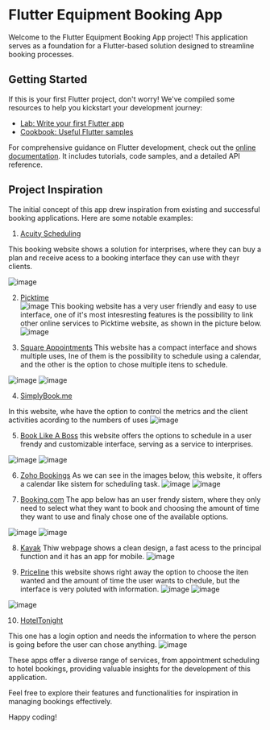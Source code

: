 # Flutter Equipment Booking App

Welcome to the Flutter Equipment Booking App project! This application serves as a foundation for a Flutter-based solution designed to streamline booking processes.

## Getting Started

If this is your first Flutter project, don't worry! We've compiled some resources to help you kickstart your development journey:

- [Lab: Write your first Flutter app](https://docs.flutter.dev/get-started/codelab)
- [Cookbook: Useful Flutter samples](https://docs.flutter.dev/cookbook)

For comprehensive guidance on Flutter development, check out the [online documentation](https://docs.flutter.dev/). It includes tutorials, code samples, and a detailed API reference.

## Project Inspiration

The initial concept of this app drew inspiration from existing and successful booking applications. Here are some notable examples:

1. [Acuity Scheduling](https://acuityscheduling.com/)

This booking website shows a solution for interprises, where they can buy a plan and receive acess to a booking interface they can use with theyr clients.

![image](https://github.com/kauanBestel/flutter-equipment-booking/assets/143647733/abf042b0-0092-49c5-affd-6c0cc7bd1d40)


2. [Picktime](https://www.picktime.com/)\
![image](https://github.com/kauanBestel/flutter-equipment-booking/assets/104631043/b802fb5d-d339-4c31-91d3-da060ce0c0ee)
This booking website has a very user friendly and easy to use interface, one of it's most intesresting features is the possibility to link other online services to Picktime website, as shown in the picture below.
![image](https://github.com/kauanBestel/flutter-equipment-booking/assets/104631043/124637a8-9e3a-414d-85c5-a08898eb390a)




3. [Square Appointments](https://squareup.com/us/en/appointments)
This website has a compact interface and shows multiple uses, Ine of them is the possibility to schedule using a calendar, and the other is the option to chose multiple itens to schedule.

![image](https://github.com/kauanBestel/flutter-equipment-booking/assets/143647733/4b7c02f8-aa72-4b61-a260-9838bb77350b)
![image](https://github.com/kauanBestel/flutter-equipment-booking/assets/143647733/a01a4ec1-9ad1-49ad-bf65-809f29595c8c)




4. [SimplyBook.me](https://simplybook.me/)

In this website, whe have the option to control the metrics and the client activities  acording to the numbers of uses
![image](https://github.com/kauanBestel/flutter-equipment-booking/assets/143647733/be60bedd-9375-4721-8494-8ea1cc4b81da)


5. [Book Like A Boss](https://www.booklikeaboss.com/)
this website offers the options to schedule in a user frendy and customizable interface, serving as a service to interprises.

![image](https://github.com/kauanBestel/flutter-equipment-booking/assets/143647733/066688ea-203d-47c2-8b94-ecaf5d25da39)
![image](https://github.com/kauanBestel/flutter-equipment-booking/assets/143647733/c2535a56-6490-4350-a23a-2ac25bb75073)



6. [Zoho Bookings](https://www.zoho.com/bookings/)
As we can see in the images below, this website, it offers a calendar like sistem for scheduling task.
![image](https://github.com/kauanBestel/flutter-equipment-booking/assets/143647733/b6da24a1-8d17-4713-b5d1-961995416669)
![image](https://github.com/kauanBestel/flutter-equipment-booking/assets/143647733/c71d0fe4-d61d-4d97-ba50-3b4bab6f67b2)

7. [Booking.com](https://www.booking.com/)
The app below has an user frendy sistem, where they only need to select what they want to book and choosing the amount of time they want to use and finaly chose one of the available options.

![image](https://github.com/kauanBestel/flutter-equipment-booking/assets/143647733/37e65589-7b3d-456b-a9c8-70621c294e5e)
![image](https://github.com/kauanBestel/flutter-equipment-booking/assets/143647733/d0c5c9a2-af5b-417a-8875-2586a3b4ebfa)


8. [Kayak](https://www.kayak.com/)
Thiw webpage shows a clean design, a fast acess to the principal function and it has an app for mobile.
![image](https://github.com/kauanBestel/flutter-equipment-booking/assets/143647733/3a7ab272-a5ac-4992-acb5-cbccc8c4146b)

9. [Priceline](https://www.priceline.com/)
this website shows right away the option to choose the iten wanted and the amount of time the user wants to chedule, but the interface is very poluted with information.
![image](https://github.com/kauanBestel/flutter-equipment-booking/assets/143647733/d40e52ef-e935-40f8-b19e-fab3cd9df0ce)
![image](https://github.com/kauanBestel/flutter-equipment-booking/assets/143647733/a92a3ba6-f46b-44ce-bffc-9f3851d4d0df)


![image](https://github.com/kauanBestel/flutter-equipment-booking/assets/143647733/50fa3e74-4f6b-4e82-9d47-aedb1185a7b2)


10. [HotelTonight](https://www.hoteltonight.com/)

This one has a login option and needs the information to where the person is going before the user can chose anything.
![image](https://github.com/kauanBestel/flutter-equipment-booking/assets/143647733/8a18642b-8cb4-4fb2-a0b6-1c42d8b20333)



These apps offer a diverse range of services, from appointment scheduling to hotel bookings, providing valuable insights for the development of this application.

Feel free to explore their features and functionalities for inspiration in managing bookings effectively.

Happy coding!
